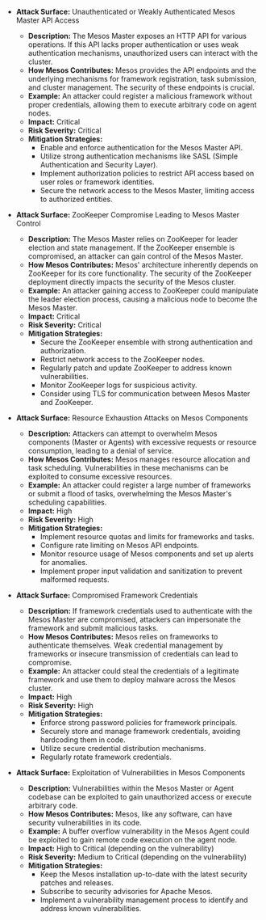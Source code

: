 *   **Attack Surface:** Unauthenticated or Weakly Authenticated Mesos Master API Access
    *   **Description:** The Mesos Master exposes an HTTP API for various operations. If this API lacks proper authentication or uses weak authentication mechanisms, unauthorized users can interact with the cluster.
    *   **How Mesos Contributes:** Mesos provides the API endpoints and the underlying mechanisms for framework registration, task submission, and cluster management. The security of these endpoints is crucial.
    *   **Example:** An attacker could register a malicious framework without proper credentials, allowing them to execute arbitrary code on agent nodes.
    *   **Impact:** Critical
    *   **Risk Severity:** Critical
    *   **Mitigation Strategies:**
        *   Enable and enforce authentication for the Mesos Master API.
        *   Utilize strong authentication mechanisms like SASL (Simple Authentication and Security Layer).
        *   Implement authorization policies to restrict API access based on user roles or framework identities.
        *   Secure the network access to the Mesos Master, limiting access to authorized entities.

*   **Attack Surface:** ZooKeeper Compromise Leading to Mesos Master Control
    *   **Description:** The Mesos Master relies on ZooKeeper for leader election and state management. If the ZooKeeper ensemble is compromised, an attacker can gain control of the Mesos Master.
    *   **How Mesos Contributes:** Mesos' architecture inherently depends on ZooKeeper for its core functionality. The security of the ZooKeeper deployment directly impacts the security of the Mesos cluster.
    *   **Example:** An attacker gaining access to ZooKeeper could manipulate the leader election process, causing a malicious node to become the Mesos Master.
    *   **Impact:** Critical
    *   **Risk Severity:** Critical
    *   **Mitigation Strategies:**
        *   Secure the ZooKeeper ensemble with strong authentication and authorization.
        *   Restrict network access to the ZooKeeper nodes.
        *   Regularly patch and update ZooKeeper to address known vulnerabilities.
        *   Monitor ZooKeeper logs for suspicious activity.
        *   Consider using TLS for communication between Mesos Master and ZooKeeper.

*   **Attack Surface:** Resource Exhaustion Attacks on Mesos Components
    *   **Description:** Attackers can attempt to overwhelm Mesos components (Master or Agents) with excessive requests or resource consumption, leading to a denial of service.
    *   **How Mesos Contributes:** Mesos manages resource allocation and task scheduling. Vulnerabilities in these mechanisms can be exploited to consume excessive resources.
    *   **Example:** An attacker could register a large number of frameworks or submit a flood of tasks, overwhelming the Mesos Master's scheduling capabilities.
    *   **Impact:** High
    *   **Risk Severity:** High
    *   **Mitigation Strategies:**
        *   Implement resource quotas and limits for frameworks and tasks.
        *   Configure rate limiting on Mesos API endpoints.
        *   Monitor resource usage of Mesos components and set up alerts for anomalies.
        *   Implement proper input validation and sanitization to prevent malformed requests.

*   **Attack Surface:** Compromised Framework Credentials
    *   **Description:** If framework credentials used to authenticate with the Mesos Master are compromised, attackers can impersonate the framework and submit malicious tasks.
    *   **How Mesos Contributes:** Mesos relies on frameworks to authenticate themselves. Weak credential management by frameworks or insecure transmission of credentials can lead to compromise.
    *   **Example:** An attacker could steal the credentials of a legitimate framework and use them to deploy malware across the Mesos cluster.
    *   **Impact:** High
    *   **Risk Severity:** High
    *   **Mitigation Strategies:**
        *   Enforce strong password policies for framework principals.
        *   Securely store and manage framework credentials, avoiding hardcoding them in code.
        *   Utilize secure credential distribution mechanisms.
        *   Regularly rotate framework credentials.

*   **Attack Surface:** Exploitation of Vulnerabilities in Mesos Components
    *   **Description:** Vulnerabilities within the Mesos Master or Agent codebase can be exploited to gain unauthorized access or execute arbitrary code.
    *   **How Mesos Contributes:** Mesos, like any software, can have security vulnerabilities in its code.
    *   **Example:** A buffer overflow vulnerability in the Mesos Agent could be exploited to gain remote code execution on the agent node.
    *   **Impact:** High to Critical (depending on the vulnerability)
    *   **Risk Severity:** Medium to Critical (depending on the vulnerability)
    *   **Mitigation Strategies:**
        *   Keep the Mesos installation up-to-date with the latest security patches and releases.
        *   Subscribe to security advisories for Apache Mesos.
        *   Implement a vulnerability management process to identify and address known vulnerabilities.